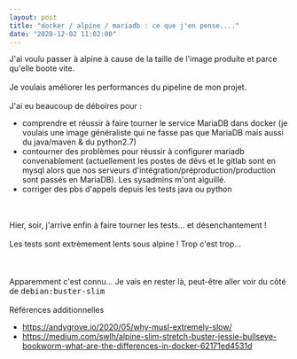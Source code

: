 ```yaml
---
layout: post
title: "docker / alpine / mariadb : ce que j'en pense...."
date: "2020-12-02 11:02:00"
---
```

J'ai voulu passer à alpine à cause de la taille de l'image produite et parce qu'elle boote vite.<br/><br/> Je voulais améliorer les performances du pipeline de mon projet.<br/><br/> J'ai eu beaucoup de déboires pour :<br/><ul>    <li>comprendre et réussir à faire tourner le service MariaDB dans docker (je voulais une image généraliste qui ne fasse pas que MariaDB mais aussi du java/maven &amp; du python2.7)     <li>contourner des problèmes pour réussir à configurer mariadb convenablement (actuellement les postes de dévs et le gitlab sont en mysql alors que nos serveurs d'intégration/préproduction/production sont passés en MariaDB). Les sysadmins m'ont aiguillé.     <li>corriger des pbs d'appels depuis les tests java ou python </ul>        <br/><br/>Hier, soir, j'arrive enfin à faire tourner les tests... et désenchantement ! <br/><br/>Les tests sont extrèmement lents sous alpine ! Trop c'est trop... <br/><br/> <script src="https://pastebin.com/embed_js/dEvm0gJQ"></script><br/><br/>Apparemment c'est connu... Je vais en rester là, peut-être aller voir du côté de <kbd>debian:buster-slim</kbd><br/><br/> Références additionnelles <ul>  <li><a href="https://andygrove.io/2020/05/why-musl-extremely-slow/">https://andygrove.io/2020/05/why-musl-extremely-slow/</a>  <li><a href="https://medium.com/swlh/alpine-slim-stretch-buster-jessie-bullseye-bookworm-what-are-the-differences-in-docker-62171ed4531d">https://medium.com/swlh/alpine-slim-stretch-buster-jessie-bullseye-bookworm-what-are-the-differences-in-docker-62171ed4531d</a></ul>

